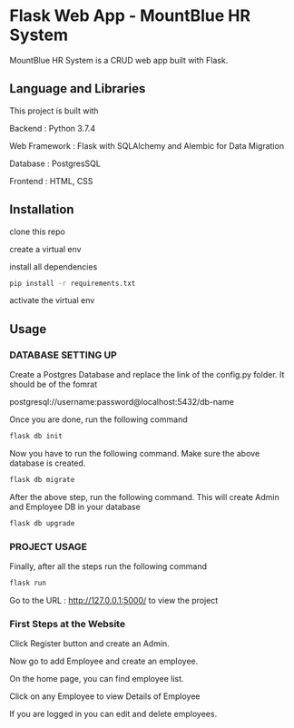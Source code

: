 # Flask Web App - MountBlue HR System

MountBlue HR System is a CRUD web app built with Flask. 


## Language and Libraries

This project is built with 

Backend : Python 3.7.4

Web Framework : Flask with SQLAlchemy and Alembic for Data Migration

Database : PostgresSQL

Frontend : HTML, CSS


## Installation

clone this repo 

create a virtual env

install all dependencies

```bash
pip install -r requirements.txt
```
activate the virtual env 

## Usage

### DATABASE SETTING UP

Create a Postgres Database and replace the link of the config.py folder. It should be of the fomrat 

postgresql://username:password@localhost:5432/db-name

Once you are done, run the following command 

```bash
flask db init 
```

Now you have to run the following command. Make sure the above database is created.

```bash
flask db migrate
```

After the above step, run the following command. This will create Admin and Employee DB in your database

```bash
flask db upgrade
```

### PROJECT USAGE

Finally, after all the steps run the following command

```bash
flask run
```

Go to the URL : http://127.0.0.1:5000/  to view the project


### First Steps at the Website

Click Register button and create an Admin. 

Now go to add Employee and create an employee. 

On the home page, you can find employee list. 

Click on any Employee to view Details of Employee

If you are logged in you can edit and delete employees. 



